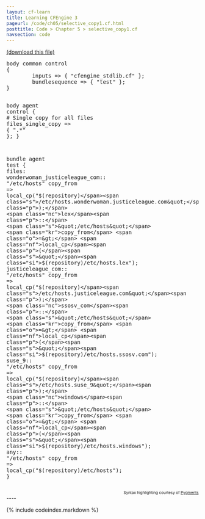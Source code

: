 ```yaml
---
layout: cf-learn
title: Learning CFEngine 3
pageurl: /code/ch05/selective_copy1.cf.html
posttitle: Code > Chapter 5 > selective_copy1.cf
navsection: code
---
```


[(download this file)](https://raw.github.com/zzamboni/cf-learn.info/master/src/ch05/selective_copy1.cf)

<div class="highlight"><pre><span class="k">body</span> <span class="k">common</span> <span class="k">control</span>
<span class="p">{</span>
        <span class="kr">inputs</span> <span class="o">=&gt;</span> <span class="p">{</span> <span class="s">&quot;cfengine_stdlib.cf&quot;</span> <span class="p">};</span>
        <span class="kr">bundlesequence</span> <span class="o">=&gt;</span> <span class="p">{</span> <span class="s">&quot;test&quot;</span> <span class="p">};</span>
<span class="p">}</span>

<span class="k">body</span> <span class="k">agent</span> <span class="k">control</span>
<span class="p">{</span>
      <span class="c"># Single copy for all files</span>
        <span class="kr">files_single_copy</span> <span class="o">=&gt;</span> <span class="p">{</span> <span class="s">&quot;.*&quot;</span> <span class="p">};</span> 
<span class="p">}</span>

<span class="k">bundle</span> <span class="k">agent</span> <span class="nf">test</span>
<span class="p">{</span>
  <span class="kd">files</span><span class="p">:</span> 
    <span class="nc">wonderwoman_justiceleague_com</span><span class="p">::</span>
      <span class="s">&quot;/etc/hosts&quot;</span>
        <span class="kr">copy_from</span> <span class="o">=&gt;</span> <span class="nf">local_cp</span><span class="p">(</span><span class="s">&quot;</span><span class="si">$(repository)</span><span class="s">/etc/hosts.wonderwoman.justiceleague.com&quot;</span><span class="p">);</span>
    <span class="nc">lex</span><span class="p">::</span>
      <span class="s">&quot;/etc/hosts&quot;</span>
        <span class="kr">copy_from</span> <span class="o">=&gt;</span> <span class="nf">local_cp</span><span class="p">(</span><span class="s">&quot;</span><span class="si">$(repository)</span><span class="s">/etc/hosts.lex&quot;</span><span class="p">);</span>
    <span class="nc">justiceleague_com</span><span class="p">::</span>
      <span class="s">&quot;/etc/hosts&quot;</span>
        <span class="kr">copy_from</span> <span class="o">=&gt;</span> <span class="nf">local_cp</span><span class="p">(</span><span class="s">&quot;</span><span class="si">$(repository)</span><span class="s">/etc/hosts.justiceleague.com&quot;</span><span class="p">);</span>
    <span class="nc">ssosv_com</span><span class="p">::</span>
      <span class="s">&quot;/etc/hosts&quot;</span>
        <span class="kr">copy_from</span> <span class="o">=&gt;</span> <span class="nf">local_cp</span><span class="p">(</span><span class="s">&quot;</span><span class="si">$(repository)</span><span class="s">/etc/hosts.ssosv.com&quot;</span><span class="p">);</span>
    <span class="nc">suse_9</span><span class="p">::</span>
      <span class="s">&quot;/etc/hosts&quot;</span>
        <span class="kr">copy_from</span> <span class="o">=&gt;</span> <span class="nf">local_cp</span><span class="p">(</span><span class="s">&quot;</span><span class="si">$(repository)</span><span class="s">/etc/hosts.suse_9&quot;</span><span class="p">);</span>
    <span class="nc">windows</span><span class="p">::</span>
      <span class="s">&quot;/etc/hosts&quot;</span>
        <span class="kr">copy_from</span> <span class="o">=&gt;</span> <span class="nf">local_cp</span><span class="p">(</span><span class="s">&quot;</span><span class="si">$(repository)</span><span class="s">/etc/hosts.windows&quot;</span><span class="p">);</span>
    <span class="nc">any</span><span class="p">::</span>
      <span class="s">&quot;/etc/hosts&quot;</span>
        <span class="kr">copy_from</span> <span class="o">=&gt;</span> <span class="nf">local_cp</span><span class="p">(</span><span class="s">&quot;</span><span class="si">$(repository)</span><span class="s">/etc/hosts&quot;</span><span class="p">);</span>
<span class="p">}</span>
</pre></div>

<div align="right"><font size="-2">Syntax highlighting courtesy of <a href="http://blog.zzamboni.org/cfengine3-lexer-for-pygments">Pygments</a></font></div>
----

{% include codeindex.markdown %}
